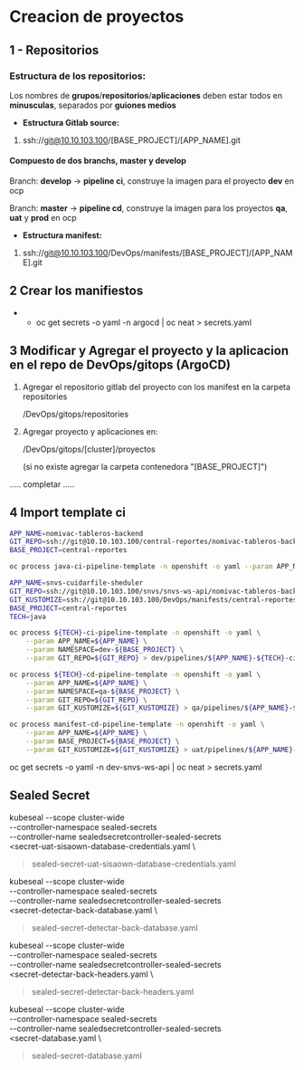 # Creacion de proyectos

## 1 - Repositorios
### Estructura de los repositorios:
Los nombres de **grupos**/**repositorios**/**aplicaciones** deben estar todos en **minusculas**, separados por **guiones medios**
- **Estructura Gitlab source:**

1. ssh://git@10.10.103.100/[BASE_PROJECT]/[APP_NAME].git

#### Compuesto de dos branchs, master y develop

Branch: **develop** -> **pipeline ci**, construye la imagen para el proyecto **dev** en ocp

Branch: **master** -> **pipeline cd**, construye la imagen para los proyectos **qa**, **uat** y **prod** en ocp

- **Estructura manifest:**

1. ssh://git@10.10.103.100/DevOps/manifests/[BASE_PROJECT]/[APP_NAME].git

## 2 Crear los manifiestos

- -  oc get secrets -o yaml -n argocd | oc neat > secrets.yaml

## 3 Modificar y Agregar el proyecto y la aplicacion en el repo de DevOps/gitops (ArgoCD)

1. Agregar el repositorio gitlab del proyecto con los manifest en la carpeta repositories

    /DevOps/gitops/repositories

2. Agregar proyecto y aplicaciones en: 

    /DevOps/gitops/[cluster]/proyectos

    (si no existe agregar la carpeta contenedora "[BASE_PROJECT]")

..... completar .....

## 4 Import template ci
```bash
APP_NAME=nomivac-tableros-backend 
GIT_REPO=ssh://git@10.10.103.100/central-reportes/nomivac-tableros-backend.git
BASE_PROJECT=central-reportes

oc process java-ci-pipeline-template -n openshift -o yaml --param APP_NAME=${APP_NAME} --param NAMESPACE=dev-${BASE_PROJECT} --param GIT_REPO=${GIT_REPO} | oc apply -f - -n ${NAMESPACE}
```



```bash
APP_NAME=snvs-cuidarfile-sheduler 
GIT_REPO=ssh://git@10.10.103.100/snvs/snvs-ws-api/nomivac-tableros-backend.git
GIT_KUSTOMIZE=ssh://git@10.10.103.100/DevOps/manifests/central-reportes/nomivac-tableros-backend.git
BASE_PROJECT=central-reportes
TECH=java

oc process ${TECH}-ci-pipeline-template -n openshift -o yaml \
    --param APP_NAME=${APP_NAME} \
    --param NAMESPACE=dev-${BASE_PROJECT} \
    --param GIT_REPO=${GIT_REPO} > dev/pipelines/${APP_NAME}-${TECH}-ci-pipeline.yaml

oc process ${TECH}-cd-pipeline-template -n openshift -o yaml \
    --param APP_NAME=${APP_NAME} \
    --param NAMESPACE=qa-${BASE_PROJECT} \
    --param GIT_REPO=${GIT_REPO} \
    --param GIT_KUSTOMIZE=${GIT_KUSTOMIZE} > qa/pipelines/${APP_NAME}-${TECH}-cd-pipeline.yaml

oc process manifest-cd-pipeline-template -n openshift -o yaml \
    --param APP_NAME=${APP_NAME} \
    --param BASE_PROJECT=${BASE_PROJECT} \
    --param GIT_KUSTOMIZE=${GIT_KUSTOMIZE} > uat/pipelines/${APP_NAME}-manifest-cd-pipeline.yaml


```

oc get secrets -o yaml -n dev-snvs-ws-api | oc neat > secrets.yaml

## Sealed Secret

kubeseal --scope cluster-wide \
         --controller-namespace sealed-secrets \
         --controller-name sealedsecretcontroller-sealed-secrets  \
  <secret-uat-sisaown-database-credentials.yaml \
  >sealed-secret-uat-sisaown-database-credentials.yaml


kubeseal --scope cluster-wide \
         --controller-namespace sealed-secrets \
         --controller-name sealedsecretcontroller-sealed-secrets  \
  <secret-detectar-back-database.yaml \
  >sealed-secret-detectar-back-database.yaml

kubeseal --scope cluster-wide \
         --controller-namespace sealed-secrets \
         --controller-name sealedsecretcontroller-sealed-secrets  \
  <secret-detectar-back-headers.yaml \
  >sealed-secret-detectar-back-headers.yaml

kubeseal --scope cluster-wide \
         --controller-namespace sealed-secrets \
         --controller-name sealedsecretcontroller-sealed-secrets  \
  <secret-database.yaml \
  >sealed-secret-database.yaml